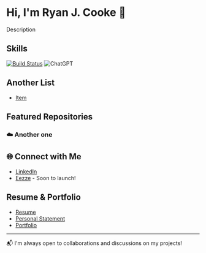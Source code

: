 # Hi, I'm Ryan J. Cooke 👋

Description

## Skills

[![Build Status](https://img.shields.io/badge/Entrepreneur-%237D4698.svg?&style=for-the-badge&logo=entrepreneur&logoColor=green)](https://travis-ci.org/user/repo)
![ChatGPT](https://img.shields.io/badge/chatGPT-74aa9c?style=for-the-badge&logo=openai&logoColor=white)

## Another List
- [Item](https://google.com)

## Featured Repositories

### ☁️ Another one

## 🌐 Connect with Me
- [LinkedIn](https://www.linkedin.com/in/ryan-j-cooke/)
- [Eezze](https://eezze.io/) - Soon to launch!

## Resume & Portfolio
- [Resume](https://ryansresume.s3.amazonaws.com/resume.html)
- [Personal Statement](https://ryansresume.s3.amazonaws.com/personal-statement.html)
- [Portfolio](https://ryansresume.s3.amazonaws.com/portfolio.html)
---

📬 I'm always open to collaborations and discussions on my projects!